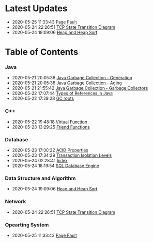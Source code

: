 # Latest Updates

 - 2020-05-25 11:33:43  [Page Fault](os/page-fault.md) 
 - 2020-05-24 22:26:51  [TCP State Transition Diagram](network/tcp-state.md) 
 - 2020-05-24 19:09:06  [Heap and Heap Sort](dsa/heap.md) 

# Table of Contents

### Java

 - 2020-05-21 20:05:38  [Java Garbage Collection - Generation](java/gc-generation.md) 
 - 2020-05-21 20:05:38  [Java Garbage Collection - Aging](java/gc-aging.md) 
 - 2020-05-21 21:55:42  [Java Garbage Collection - Garbage Collectors](java/gc-collector.md) 
 - 2020-05-22 17:07:44  [Types of References in Java](java/gc-references.md) 
 - 2020-05-22 17:29:28  [GC roots](java/gc-roots.md) 

### C++

 - 2020-05-22 19:48:18  [Virtual Function](cpp/virtual-func.md) 
 - 2020-05-23 13:29:25  [Friend Functions](cpp/friend_func.md) 

### Database

 - 2020-05-23 17:00:22  [ACID Properties](db/acid.md) 
 - 2020-05-23 17:34:29  [Transaction Isolation Levels](db/transcation-isolation.md) 
 - 2020-05-24 02:28:41  [Index](db/db-index.md) 
 - 2020-05-24 18:19:54  [SQL Database Engine](db/engine.md) 

### Data Structure and Algorithm

 - 2020-05-24 19:09:06  [Heap and Heap Sort](dsa/heap.md) 

### Network

 - 2020-05-24 22:26:51  [TCP State Transition Diagram](network/tcp-state.md) 

### Opearting System

 - 2020-05-25 11:33:43  [Page Fault](os/page-fault.md) 


